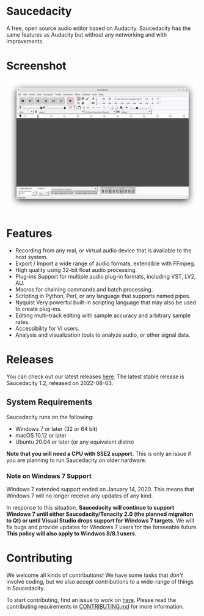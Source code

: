 # Saucedacity

A free, open source audio editor based on Audacity. Saucedacity has the same features as Audacity but without any networking and with improvements.

# Screenshot
[![](saucedacity.png)](saucedacity.png)

# Features

* Recording from any real, or virtual audio device that is available to the host system.
* Export / Import a wide range of audio formats, extendible with FFmpeg.
* High quality using 32-bit float audio processing.
* Plug-ins Support for multiple audio plug-in formats, including VST, LV2, AU.
* Macros for chaining commands and batch processing.
* Scripting in Python, Perl, or any language that supports named pipes.
* Nyquist Very powerful built-in scripting language that may also be used to create plug-ins.
* Editing multi-track editing with sample accuracy and arbitrary sample rates.
* Accessibility for VI users.
* Analysis and visualization tools to analyze audio, or other signal data.

# Releases
You can check out our latest releases [here](https://github.com/saucedacity/saucedacity/releases). The latest stable release is Saucedacity 1.2, released on 2022-08-03.

## System Requirements

Saucedacity runs on the following:
* Windows 7 or later (32 or 64 bit)
* macOS 10.12 or later
* Ubuntu 20.04 or later (or any equivalent distro)

**Note that you will need a CPU with SSE2 support.** This is only an issue if you are planning to run Saucedacity on older hardware.

### Note on Windows 7 Support
Windows 7 extended support ended on January 14, 2020. This means that Windows 7 will no longer receive any updates of any kind.

In response to this situation, **Saucedacity will continue to support Windows 7 until either Saucedacity/Tenacity 2.0 (the planned migraiton to Qt) or until Visual Studio drops support for Windows 7 targets**. We will fix bugs and provide updates for Windows 7 users for the forseeable future. **This policy will also apply to Windwos 8/8.1 users**.

# Contributing
We welcome all kinds of contributions! We have some tasks that _don't_ involve coding, but we also accept contributions to a wide-range of things in Saucedacity.

To start contributing, find an issue to work on [here](https://github.com/saucedacity/saucedacity/issues). Please read the contributing requirements in [CONTRIBUTING.md](https://github.com/saucedacity/saucedacity/blob/main/CONTRIBUTING.md) for more information.
